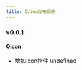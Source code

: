 ```yaml
---
title: OView发布日志
---
```


### v0.0.1

#### Oicon
<ul><li><span style="font-size:15px;"><span class="change change-增加Icon控件">增加Icon控件</span> undefined</span></li></ul>

